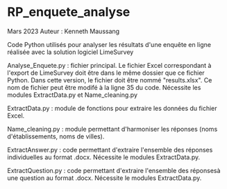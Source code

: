 # RP_enquete_analyse
Mars 2023
Auteur : Kenneth Maussang

Code Python utilisés pour analyser les résultats d'une enquête en ligne réalisée avec la solution logiciel LimeSurvey

Analyse_Enquete.py : fichier principal. Le fichier Excel correspondant à l'export de LimeSurvey doit être dans le même dossier que ce fichier Python. Dans cette version, le fichier doit être nommé "results.xlsx". Ce nom de fichier peut être modifé à la ligne 35 du code. Nécessite les modules ExtractData.py et Name_cleaning.py

ExtractData.py : module de fonctions pour extraire les données du fichier Excel.

Name_cleaning.py : module permettant d'harmoniser les réponses (noms d'établissements, noms de villes).

ExtractAnswer.py : code permettant d'extraire l'ensemble des réponses individuelles au format .docx. Nécessite le modules ExtractData.py.

ExtractQuestion.py : code permettant d'extraire l'ensemble des réponsesà une question au format .docx. Nécessite le modules ExtractData.py.
